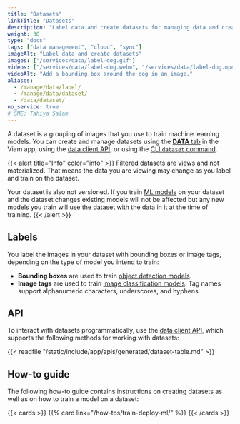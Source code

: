 ```yaml
---
title: "Datasets"
linkTitle: "Datasets"
description: "Label data and create datasets for managing data and creating machine learning models."
weight: 30
type: "docs"
tags: ["data management", "cloud", "sync"]
imageAlt: "Label data and create datasets"
images: ["/services/data/label-dog.gif"]
videos: ["/services/data/label-dog.webm", "/services/data/label-dog.mp4"]
videoAlt: "Add a bounding box around the dog in an image."
aliases:
  - /manage/data/label/
  - /manage/data/dataset/
  - /data/dataset/
no_service: true
# SME: Tahiya Salam
---
```


A dataset is a grouping of images that you use to train machine learning models.
You can create and manage datasets using the [**DATA** tab](https://app.viam.com/data/view) in the Viam app, using the [data client API](/appendix/apis/data-client/), or using the [CLI `dataset` command](/cli/#dataset).

{{< alert title="Info" color="info" >}}
Filtered datasets are views and not materialized.
That means the data you are viewing may change as you label and train on the dataset.

Your dataset is also not versioned. If you train [ML models](/registry/ml-models/) on your dataset and the dataset changes existing models will not be affected but any new models you train will use the dataset with the data in it at the time of training.
{{< /alert >}}

## Labels

You label the images in your dataset with bounding boxes or image tags, depending on the type of model you intend to train:

- **Bounding boxes** are used to train [object detection models](/services/vision/#detections).
- **Image tags** are used to train [image classification models](/services/vision/#classifications).
  Tag names support alphanumeric characters, underscores, and hyphens.

## API

To interact with datasets programmatically, use the [data client API](/appendix/apis/data-client/), which supports the following methods for working with datasets:

{{< readfile "/static/include/app/apis/generated/dataset-table.md" >}}

## How-to guide

The following how-to guide contains instructions on creating datasets as well as on how to train a model on a dataset:

{{< cards >}}
{{% card link="/how-tos/train-deploy-ml/" %}}
{{< /cards >}}
